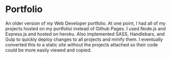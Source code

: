 # Portfolio

An older version of my Web Developer portfolio.
At one point, I had all of my projects hosted on my portfolioi instead of Github Pages.
I used Node.js and Express.js and hosted on heroku.
Also implemented SASS, Handlebars, and Gulp to quickly deploy changes to all projects and minify them.
I eventually converted this to a static site without the projects attached so their code could be more easily viewed and copied.
